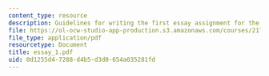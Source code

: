 ```yaml
---
content_type: resource
description: Guidelines for writing the first essay assignment for the course.
file: https://ol-ocw-studio-app-production.s3.amazonaws.com/courses/21l-488-contemporary-literature-literature-development-and-human-rights-spring-2008/0d1255d47288d4b5d3d0654a035281fd_essay_1.pdf
file_type: application/pdf
resourcetype: Document
title: essay_1.pdf
uid: 0d1255d4-7288-d4b5-d3d0-654a035281fd
---
```


